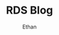 ---
title: RDS Blog
author: Ethan
categories: ['Lab Notebook']
tags: ['RDS', 'AWS']
description: Blog all about RDS!
toc: True
comments: True
---